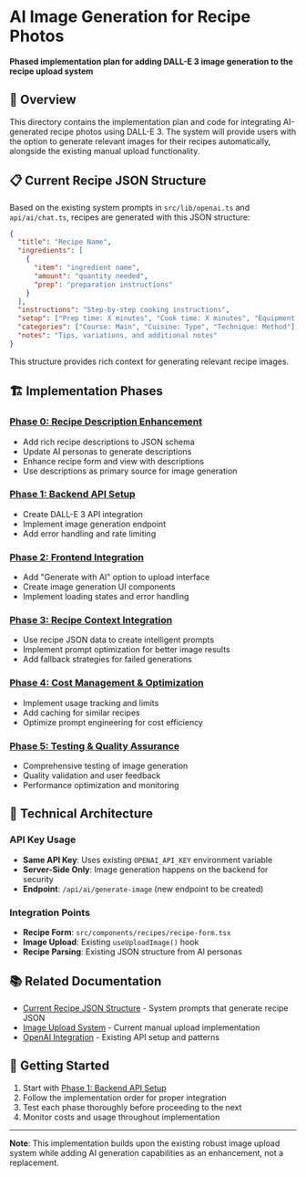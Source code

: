 # AI Image Generation for Recipe Photos

**Phased implementation plan for adding DALL-E 3 image generation to the recipe upload system**

## 🎯 Overview

This directory contains the implementation plan and code for integrating AI-generated recipe photos using DALL-E 3. The system will provide users with the option to generate relevant images for their recipes automatically, alongside the existing manual upload functionality.

## 📋 Current Recipe JSON Structure

Based on the existing system prompts in `src/lib/openai.ts` and `api/ai/chat.ts`, recipes are generated with this JSON structure:

```json
{
  "title": "Recipe Name",
  "ingredients": [
    {
      "item": "ingredient name",
      "amount": "quantity needed",
      "prep": "preparation instructions"
    }
  ],
  "instructions": "Step-by-step cooking instructions",
  "setup": ["Prep time: X minutes", "Cook time: X minutes", "Equipment needed"],
  "categories": ["Course: Main", "Cuisine: Type", "Technique: Method"],
  "notes": "Tips, variations, and additional notes"
}
```

This structure provides rich context for generating relevant recipe images.

## 🏗️ Implementation Phases

### [Phase 0: Recipe Description Enhancement](./PHASE-0-RECIPE-DESCRIPTION-ENHANCEMENT.md)

- Add rich recipe descriptions to JSON schema
- Update AI personas to generate descriptions
- Enhance recipe form and view with descriptions
- Use descriptions as primary source for image generation

### [Phase 1: Backend API Setup](./PHASE-1-BACKEND-API.md)

- Create DALL-E 3 API integration
- Implement image generation endpoint
- Add error handling and rate limiting

### [Phase 2: Frontend Integration](./PHASE-2-FRONTEND-INTEGRATION.md)

- Add "Generate with AI" option to upload interface
- Create image generation UI components
- Implement loading states and error handling

### [Phase 3: Recipe Context Integration](./PHASE-3-RECIPE-CONTEXT.md)

- Use recipe JSON data to create intelligent prompts
- Implement prompt optimization for better image results
- Add fallback strategies for failed generations

### [Phase 4: Cost Management & Optimization](./PHASE-4-COST-MANAGEMENT.md)

- Implement usage tracking and limits
- Add caching for similar recipes
- Optimize prompt engineering for cost efficiency

### [Phase 5: Testing & Quality Assurance](./PHASE-5-TESTING.md)

- Comprehensive testing of image generation
- Quality validation and user feedback
- Performance optimization and monitoring

## 🔧 Technical Architecture

### API Key Usage

- **Same API Key**: Uses existing `OPENAI_API_KEY` environment variable
- **Server-Side Only**: Image generation happens on the backend for security
- **Endpoint**: `/api/ai/generate-image` (new endpoint to be created)

### Integration Points

- **Recipe Form**: `src/components/recipes/recipe-form.tsx`
- **Image Upload**: Existing `useUploadImage()` hook
- **Recipe Parsing**: Existing JSON structure from AI personas

## 📚 Related Documentation

- [Current Recipe JSON Structure](../../lib/openai.ts) - System prompts that generate recipe JSON
- [Image Upload System](../../pages/recipes/recipe-image-update.md) - Current manual upload implementation
- [OpenAI Integration](../../workflows/openai-integration-flow.md) - Existing API setup and patterns

## 🚀 Getting Started

1. Start with [Phase 1: Backend API Setup](./PHASE-1-BACKEND-API.md)
2. Follow the implementation order for proper integration
3. Test each phase thoroughly before proceeding to the next
4. Monitor costs and usage throughout implementation

---

**Note**: This implementation builds upon the existing robust image upload system while adding AI generation capabilities as an enhancement, not a replacement.
